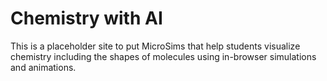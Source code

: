 # Chemistry with AI

This is a placeholder site to put MicroSims that
help students visualize chemistry including
the shapes of molecules using in-browser simulations
and animations.
